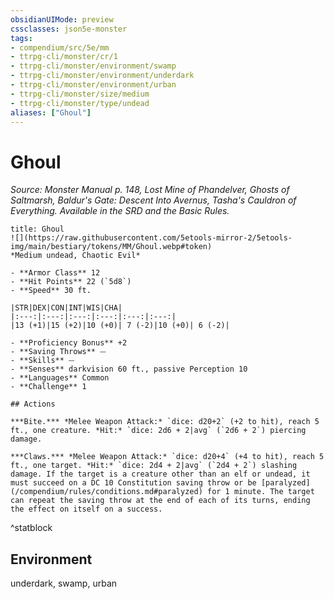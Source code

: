 ```yaml
---
obsidianUIMode: preview
cssclasses: json5e-monster
tags:
- compendium/src/5e/mm
- ttrpg-cli/monster/cr/1
- ttrpg-cli/monster/environment/swamp
- ttrpg-cli/monster/environment/underdark
- ttrpg-cli/monster/environment/urban
- ttrpg-cli/monster/size/medium
- ttrpg-cli/monster/type/undead
aliases: ["Ghoul"]
---
```

# Ghoul
*Source: Monster Manual p. 148, Lost Mine of Phandelver, Ghosts of Saltmarsh, Baldur's Gate: Descent Into Avernus, Tasha's Cauldron of Everything. Available in the SRD and the Basic Rules.*  

```ad-statblock
title: Ghoul
![](https://raw.githubusercontent.com/5etools-mirror-2/5etools-img/main/bestiary/tokens/MM/Ghoul.webp#token)
*Medium undead, Chaotic Evil*

- **Armor Class** 12 
- **Hit Points** 22 (`5d8`)
- **Speed** 30 ft.

|STR|DEX|CON|INT|WIS|CHA|
|:---:|:---:|:---:|:---:|:---:|:---:|
|13 (+1)|15 (+2)|10 (+0)| 7 (-2)|10 (+0)| 6 (-2)|

- **Proficiency Bonus** +2
- **Saving Throws** ⏤
- **Skills** ⏤
- **Senses** darkvision 60 ft., passive Perception 10
- **Languages** Common
- **Challenge** 1

## Actions

***Bite.*** *Melee Weapon Attack:* `dice: d20+2` (+2 to hit), reach 5 ft., one creature. *Hit:* `dice: 2d6 + 2|avg` (`2d6 + 2`) piercing damage.

***Claws.*** *Melee Weapon Attack:* `dice: d20+4` (+4 to hit), reach 5 ft., one target. *Hit:* `dice: 2d4 + 2|avg` (`2d4 + 2`) slashing damage. If the target is a creature other than an elf or undead, it must succeed on a DC 10 Constitution saving throw or be [paralyzed](/compendium/rules/conditions.md#paralyzed) for 1 minute. The target can repeat the saving throw at the end of each of its turns, ending the effect on itself on a success.
```
^statblock

## Environment

underdark, swamp, urban